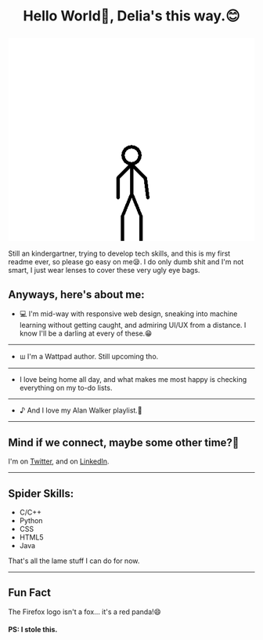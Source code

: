 # <p align="center"> Hello World👋, Delia's this way.😊</p>
<p align="center">
  <img src="https://github.com/de-lia/de-lia/blob/main/Hello_To_You.gif" alt="hello animated">
 </p>
  
   
Still an kindergartner, trying to develop tech skills, and this is my first readme ever, so please go easy on me😪. I do only dumb shit and I'm not smart, I just wear lenses to cover these very ugly eye bags.

## Anyways, here's about me:
* 💻 I'm mid-way with responsive web design, sneaking into machine learning without getting caught, and admiring UI/UX from a distance. I know I'll be a darling at every of these.😁
*********************
* ꟺ I'm a Wattpad author. Still upcoming tho.
*********************
* I love being home all day, and what makes me most happy is checking everything on my to-do lists.
*********************
* ♪ And I love my Alan Walker playlist.💆
***************

## Mind if we connect, maybe some other time?💁
I'm on [Twitter](https://twitter.com/delia_ayoko), and on [LinkedIn](https://www.linkedin.com/in/delia-ayoko-725469226/).
**************************
## Spider Skills:
* C/C++
* Python
* CSS
* HTML5
* Java

That's all the lame stuff I can do for now.
******
## Fun Fact
The Firefox logo isn't a fox… it's a red panda!😄

 #### PS: I stole this.
